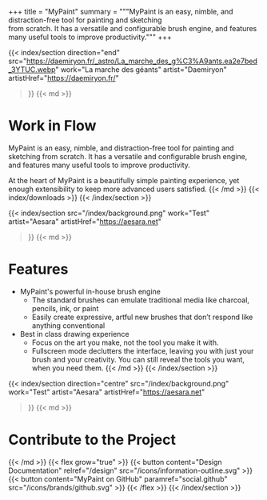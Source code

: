+++
title = "MyPaint"
summary = """MyPaint is an easy, nimble, and distraction-free tool for painting and sketching \
from scratch. It has a versatile and configurable brush engine, and features \
many useful tools to improve productivity."""
+++

{{< index/section
    direction="end"
    src="https://daemiryon.fr/_astro/La_marche_des_g%C3%A9ants.ea2e7bed_3YTUC.webp"
    work="La marche des géants"
    artist="Daemiryon"
    artistHref="https://daemiryon.fr/"
>}}
{{< md >}}
# Work in Flow
MyPaint is an easy, nimble, and distraction-free tool for painting and sketching
from scratch. It has a versatile and configurable brush engine, and features
many useful tools to improve productivity.

At the heart of MyPaint is a beautifully simple painting experience, yet enough
extensibility to keep more advanced users satisfied.
{{< /md >}}
{{< index/downloads >}}
{{< /index/section >}}

{{< index/section
    src="/index/background.png"
    work="Test"
    artist="Aesara"
    artistHref="https://aesara.net"
>}}
{{< md >}}
# Features
- MyPaint's powerful in-house brush engine
	- The standard brushes can emulate traditional media like charcoal, 
pencils, ink, or paint
	- Easily create expressive, artful new brushes that don’t respond like
anything conventional
- Best in class drawing experience
	- Focus on the art you make, not the tool you make it with.
	- Fullscreen mode declutters the interface, leaving you with just your 
brush and your creativity. You can still reveal the tools you want, 
when you need them.
{{< /md >}}
{{< /index/section >}}

{{< index/section
    direction="centre"
    src="/index/background.png"
    work="Test"
    artist="Aesara"
    artistHref="https://aesara.net"
>}}
{{< md >}}
# Contribute to the Project
{{< /md >}}
{{< flex grow="true" >}}
    {{< button content="Design Documentation" relref="/design" src="/icons/information-outline.svg" >}}
    {{< button content="MyPaint on GitHub" paramref="social.github" src="/icons/brands/github.svg" >}}
{{< /flex >}}
{{< /index/section >}}
